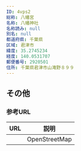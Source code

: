 ```yaml
---
ID: 4vps2
総称: 八幡宮
名称: 八幡神社
名称読み: null
別名: null
都道府県: 千葉県
区域: 君津市
緯度: 35.2745234
経度: 140.0531707
郵便番号: 2920501
住所: 千葉県君津市山滝野８９９
---
```


## その他

### 参考URL

| URL | 説明          |
| --- | ------------- |
|     | OpenStreetMap |
